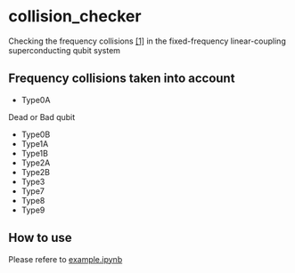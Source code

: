# collision_checker
Checking the frequency collisions [[1]](https://www.nature.com/articles/s41534-021-00464-5) in the fixed-frequency linear-coupling superconducting qubit system

## Frequency collisions taken into account
- Type0A

Dead or Bad qubit
- Type0B
- Type1A
- Type1B
- Type2A
- Type2B
- Type3
- Type7
- Type8
- Type9

## How to use
Please refere to [example.ipynb](https://github.com/heyaroom/collision_checker/blob/main/example.ipynb)
